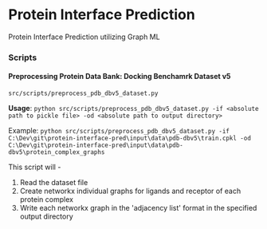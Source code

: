 # Protein Interface Prediction
Protein Interface Prediction utilizing Graph ML


### Scripts
#### Preprocessing Protein Data Bank: Docking Benchamrk Dataset v5
`src/scripts/preprocess_pdb_dbv5_dataset.py`

**Usage**: 
`python src/scripts/preprocess_pdb_dbv5_dataset.py -if <absolute path to pickle file> -od <absolute path to output directory>`

Example: `python src/scripts/preprocess_pdb_dbv5_dataset.py -if C:\Dev\git\protein-interface-pred\input\data\pdb-dbv5\train.cpkl -od C:\Dev\git\protein-interface-pred\input\data\pdb-dbv5\protein_complex_graphs`


This script will - 
1. Read the dataset file
2. Create networkx individual graphs for ligands and receptor of each protein complex
3. Write each networkx graph in the 'adjacency list' format in the specified output directory
